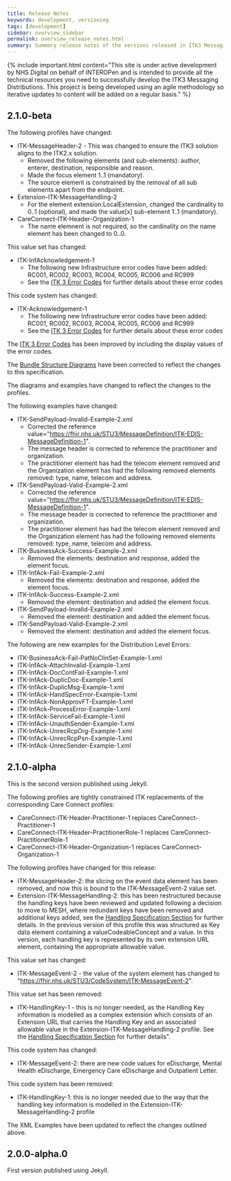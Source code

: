 ```yaml
---
title: Release Notes
keywords: development, versioning
tags: [development]
sidebar: overview_sidebar
permalink: overview_release_notes.html
summary: Summary release notes of the versions released in ITK3 Messaging Distribution Implementation Guide
---
```


{% include important.html content="This site is under active development by NHS Digital on behalf of INTEROPen and is intended to provide all the technical resources you need to successfully develop the ITK3 Messaging Distributions. This project is being developed using an agile methodology so iterative updates to content will be added on a regular basis." %}


## 2.1.0-beta ##

The following profiles have changed:

- ITK-MessageHeader-2 - This was changed to ensure the ITK3 solution aligns to the ITK2.x solution.
  - Removed the following elements (and sub-elements): author, enterer, destination, responsible and reason.
  - Made the focus element 1..1 (mandatory).
  - The source element is constrained by the removal of all sub elements apart from the endpoint.
- Extension-ITK-MessageHandling-2
  - For the element extension:LocalExtension, changed the cardinality to 0..1 (optional), and made the value[x] sub-element 1..1 (mandatory).
- CareConnect-ITK-Header-Organization-1
  - The name elemnent is not required, so the cardinality on the name element has been changed to 0..0.

This value set has changed:

- ITK-InfAcknowledgement-1
  - The following new Infrastructure error codes have been added: RC001, RC002, RC003, RC004, RC005, RC006 and RC999
  - See the [ITK 3 Error Codes](explore_error_codes.html) for further details about these error codes
 
This code system has changed:

- ITK-Acknowledgement-1
  - The following new Infrastructure error codes have been added: RC001, RC002, RC003, RC004, RC005, RC006 and RC999
  - See the [ITK 3 Error Codes](explore_error_codes.html) for further details about these error codes

The [ITK 3 Error Codes](explore_error_codes.html) has been improved by including the display values of the error codes.

The [Bundle Structure Diagrams](https://nhsconnect.github.io/ITK3-FHIR-Messaging-Distribution/explore_bundle_structures.html) have been corrected to reflect the changes to this specification. 

The diagrams and examples have changed to reflect the changes to the profiles.

The following examples have changed:

- ITK-SendPayload-Invalid-Example-2.xml
  - Corrected the reference value="https://fhir.nhs.uk/STU3/MessageDefinition/ITK-EDIS-MessageDefinition-1".
  - The message header is corrected to reference the practitioner and organization.
  - The practitioner element has had the telecom element removed and the Organization element has had the following removed elements removed: type, name, telecom and address.
- ITK-SendPayload-Valid-Example-2.xml
  - Corrected the reference value="https://fhir.nhs.uk/STU3/MessageDefinition/ITK-EDIS-MessageDefinition-1".
  - The message header is corrected to reference the practitioner and organization.
  - The practitioner element has had the telecom element removed and the Organization element has had the following removed elements removed: type, name, telecom and address.
- ITK-BusinessAck-Success-Example-2.xml
  - Removed the elements: destination and response, added the element focus.
- ITK-InfAck-Fail-Example-2.xml
  - Removed the elements: destination and response, added the element focus.
- ITK-InfAck-Success-Example-2.xml
  - Removed the element: destination and added the element focus.
- ITK-SendPayload-Invalid-Example-2.xml
  - Removed the element: destination and added the element focus.
- ITK-SendPayload-Valid-Example-2.xml
  - Removed the element: destination and added the element focus.

The following are new examples for the Distribution Level Errors:

- ITK-BusinessAck-Fail-PatNoClinSet-Example-1.xml
- ITK-InfAck-AttachInvalid-Example-1.xml
- ITK-InfAck-DocContFail-Example-1.xml
- ITK-InfAck-DuplicDoc-Example-1.xml
- ITK-InfAck-DuplicMsg-Example-1.xml
- ITK-InfAck-HandSpecError-Example-1.xml
- ITK-InfAck-NonApprovFT-Example-1.xml
- ITK-InfAck-ProcessError-Example-1.xml
- ITK-InfAck-ServiceFail-Example-1.xml
- ITK-InfAck-UnauthSender-Example-1.xml
- ITK-InfAck-UnrecRcpOrg-Example-1.xml
- ITK-InfAck-UnrecRcpPsn-Example-1.xml
- ITK-InfAck-UnrecSender-Example-1.xml


## 2.1.0-alpha ##
This is the second version published using Jekyll.

The following profiles are tightly constrained ITK replacements of the corresponding Care Connect profiles:

- CareConnect-ITK-Header-Practitioner-1 replaces CareConnect-Practitioner-1
- CareConnect-ITK-Header-PractitionerRole-1 replaces CareConnect-PractitionerRole-1
- CareConnect-ITK-Header-Organization-1 replaces CareConnect-Organization-1

The following profiles have changed for this release:

- ITK-MessageHeader-2: the slicing on the event data element has been removed, and now this is bound to the ITK-MessageEvent-2 value set.
- Extension-ITK-MessageHandling-2: this has been restructured because the handling keys have been reviewed and updated following a decision to move to MESH, where redundant keys have been removed and additional keys added, see the [Handling Specification Section](explore_hand_spec.html) for further details.  In the previous version of this profile this was structured as Key data element containing a valueCodeableConcept and a value.  In this version, each handling key is represented by its own extension URL element, containing the appropriate allowable value.

This value set has changed:

- ITK-MessageEvent-2 - the value of the system element has changed to "https://fhir.nhs.uk/STU3/CodeSystem/ITK-MessageEvent-2".

This value set has been removed:

- ITK-HandlingKey-1 - this is no longer needed, as the Handling Key information is modelled as a complex extension which consists of an Extension URL that carries the Handling Key and an associated allowable value in the Extension-ITK-MessageHandling-2 profile.  See the [Handling Specification Section](explore_hand_spec.html) for further details".

This code system has changed:

- ITK-MessageEvent-2: there are new code values for eDischarge, Mental Health eDischarge, Emergency Care eDischarge and Outpatient Letter.

This code system has been removed:

- ITK-HandlingKey-1: this is no longer needed due to the way that the handling key information is modelled in the Extension-ITK-MessageHandling-2 profile

The XML Examples have been updated to reflect the changes outlined above.

## 2.0.0-alpha.0 ##
First version published using Jekyll.

